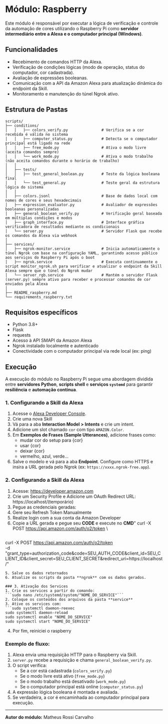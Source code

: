 # Módulo: Raspberry

Este módulo é responsável por executar a lógica de verificação e controle da automação de cores utilizando o Raspberry Pi como **servidor intermediário entre a Alexa e o computador principal (Windows)**.

## Funcionalidades

- Recebimento de comandos HTTP da Alexa.
- Verificação de condições lógicas (modo de operação, status do computador, cor cadastrada).
- Avaliação de expressões booleanas.
- Comunicação com a API da Amazon Alexa para atualização dinâmica do endpoint da Skill.
- Monitoramento e manutenção do túnel Ngrok ativo.

## Estrutura de Pastas

```
scripts/
├── conditions/
│   │   ├── colors_verify.py               # Verifica se a cor recebida é válida no sistema
│   │   ├── computer_status.py             # Detecta se o computador principal está ligado na rede
│   │   ├── free_mode.py                   # Ativa o modo livre (aceita comandos sempre)
│   │   └── work_mode.py                   # Ativa o modo trabalho (não aceita comandos durante o horário de trabalho)
│   │
│   ├── tests/
│   │   ├── test_general_boolean.py        # Teste da lógica booleana final
│   │   └── test_general.py                # Teste geral da estrutura lógica do sistema
│   │
│   ├── colors.jsonl                       # Base de dados local com nomes de cores e seus hexadecimais
│   ├── expression_evaluator.py            # Avaliador de expressões booleanas personalizadas
│   ├── general_boolean_verify.py          # Verificação geral baseada em múltiplas condições e modos
│   ├── graph_interface.py                 # Interface gráfica verificadora de resultados mediante os condicionais
│   └── server.py                          # Servidor Flask que recebe os comandos da Alexa via webhook
│
├── services/
│   ├── ngrok-monitor.service              # Inicia automaticamente o túnel Ngrok com base na configuração YAML, garantindo acesso público aos serviços do Raspberry Pi após o boot
│   ├── ngrok.service                      # Executa continuamente o script monitor_ngrok.sh para verificar e atualizar o endpoint da Skill Alexa sempre que o túnel do Ngrok mudar
│   └── server_rgb.service                 # Mantém o servidor Flask (server.py) sempre ativo para receber e processar comandos de cor enviados pela Alexa
│
├── README_raspberry.md
└── requirements_raspberry.txt
```

## Requisitos específicos

- Python 3.8+
- Flask
- requests
- Acesso à API SMAPI da Amazon Alexa
- Ngrok instalado localmente e autenticado
- Conectividade com o computador principal via rede local (ex: ping)

## Execução

A execução do módulo no Raspberry Pi segue uma abordagem dividida entre **servidores Python**, **scripts shell** e **serviços `systemd`** para garantir **resiliência** e **automação contínua**.

### 1. Configurando a Skill da Alexa

1. Acesse o [Alexa Developer Console](https://developer.amazon.com/alexa/console/ask).
2. Crie uma nova Skill
3. Vá para a aba **Interaction Model > Intents** e crie um intent.
4. Adicione um slot chamado `cor` com tipo `AMAZON.Color`.
5. Em **Exemplos de Frases (Sample Utterances)**, adicione frases como:
   - mudar cor do setup para {cor}
   - usar {cor}
   - deixar {cor}
   - vermelho, azul, verde...
6. Salve o modelo e vá para a aba **Endpoint**. Configure como HTTPS e insira a URL gerada pelo Ngrok (ex: `https://xxxx.ngrok-free.app`).

### 2. Configurando a Skill da Alexa
1. Acesse: https://developer.amazon.com
2. Crie um Security Profile e Adicione um OAuth Redirect URL: https://localhost/(temporário)
3. Pegue as credenciais geradas:
4. Gere seu Refresh Token Manualmente
5. Realize login com a sua conta da Amazon Developer
4. Copie a URL gerada e pegue seu **CODE** e execute no **CMD**"
curl -X POST https://api.amazon.com/auth/o2/token \
   ```
  curl -X POST https://api.amazon.com/auth/o2/token \
  -d "grant_type=authorization_code&code=SEU_AUTH_CODE&client_id=SEU_CLIENT_ID&client_secret=SEU_CLIENT_SECRET&redirect_uri=https://localhost/"
   ```
5. Salve os dados retornados
6. Atualize os scripts da pasta **ngrok** com os dados gerados.

### 3. Ativação dos Services
1. Crie os services a partir do comando: 
```sudo nano /etc/systemd/system/"NOME_DO_SERVICE"```
2. Coloque os conteúdos dos arquivos da pasta **service**
3. Ative os services com:
```sudo systemctl daemon-reexec
sudo systemctl daemon-reload
sudo systemctl enable "NOME_DO_SERVICE"
sudo systemctl start "NOME_DO_SERVICE"
```
4. Por fim, reiniciei o raspberry

### Exemplo de fluxo:

1. Alexa envia uma requisição HTTP para o Raspberry via Skill.
2. `server.py` recebe a requisição e chama `general_boolean_verify.py`.
3. O script verifica:
   - Se a cor está cadastrada (`colors_verify.py`)
   - Se o modo livre está ativo (`free_mode.py`)
   - Se o modo trabalho está desativado (`work_mode.py`)
   - Se o computador principal está online (`computer_status.py`)
4. A expressão lógica booleana é montada e avaliada.
5. Se verdadeira, a cor é encaminhada ao computador principal para execução.

---

**Autor do módulo:** Matheus Rossi Carvalho
